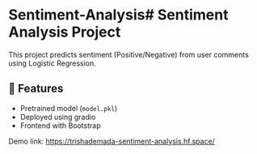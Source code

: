 # Sentiment-Analysis# Sentiment Analysis Project
This project predicts sentiment (Positive/Negative) from user comments using Logistic Regression.

## 📌 Features
- Pretrained model (`model.pkl`)
- Deployed using gradio
- Frontend with Bootstrap

Demo link: https://trishademada-sentiment-analysis.hf.space/

